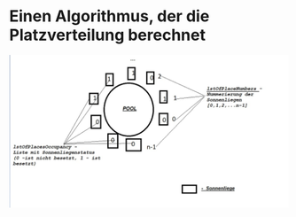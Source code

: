 # Einen Algorithmus, der die Platzverteilung berechnet
![java](https://github.com/BermetBatieva/PoolWHZ/blob/main/Image/img.png)
